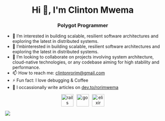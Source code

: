 <h1 align="center">Hi 👋, I'm Clinton Mwema</h1>
<h3 align="center">Polygot Programmer</h3>





- 👀 I’m interested in building scalable, resilient software architectures and exploring the latest in distributed systems. 
- 🌱 I’mbinterested in building scalable, resilient software architectures and exploring the latest in distributed systems. 
- 💞️ I’m looking to collaborate on projects involving system architecture, cloud-native technologies, or any codebase aiming for high stability and performance. 
- 📫 How to reach me: clintonrorim@gmail.com
- ⚡ Fun fact: I love debugging & Coffee 
- 📝 I occassionally write articles on [dev.to/rorimwema](https://dev.to/rorimwema) 

<!-- BLOG-POST-LIST:START -->

<!-- BLOG-POST-LIST:END -->
<div style="display: flex; justify-content: center; gap: 10px">
    <div align="center">
        <img
            src="https://cdn.jsdelivr.net/gh/devicons/devicon@latest/icons/rails/rails-plain-wordmark.svg"
            alt="rails"
            width="40"
            height="40"
        />
    </div>
    <div align="center">
        <img
            src="https://cdn.jsdelivr.net/gh/devicons/devicon@latest/icons/go/go-original-wordmark.svg"
            alt="go"
            width="40"
            height="40"
        />
    </div>
    <div align="center">
        <img
            src="https://cdn.jsdelivr.net/gh/devicons/devicon@latest/icons/elixir/elixir-original-wordmark.svg"
            alt="elixir"
            width="40"
            height="40"
        />
    </div>
</div>
 

<!---
rorimwema/rorimwema is a ✨ special ✨ repository because its `README.md` (this file) appears on your GitHub profile.
You can click the Preview link to take a look at your changes.
--->
![](https://hit.yhype.me/github/profile?user_id=168989947)

